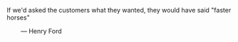 If we'd asked the customers what they wanted, they would have said "faster horses"

        — Henry Ford
